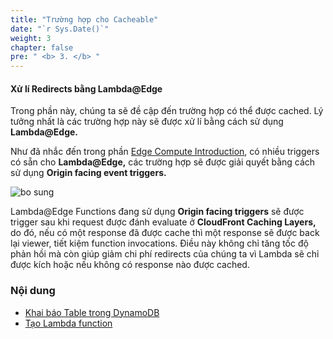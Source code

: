 ```yaml
---
title: "Trường hợp cho Cacheable"
date: "`r Sys.Date()`"
weight: 3
chapter: false
pre: " <b> 3. </b> "
---
```


#### Xử lí Redirects bằng Lambda@Edge

Trong phần này, chúng ta sẽ đề cập đến trường hợp có thể được cached. Lý tưởng nhất là các trường hợp này sẽ được xử lí bằng cách sử dụng **Lambda@Edge.**

Như đã nhắc đến trong phần [Edge Compute Introduction](/vi/1-introduce/1.2-edge/), có nhiều triggers có sẵn cho **Lambda@Edge,** các trường hợp sẽ được giải quyết bằng cách sử dụng **Origin facing event triggers.**

![bo sung](/images/2.prerequisite/2-3a.png)

Lambda@Edge Functions đang sử dụng **Origin facing triggers** sẽ được trigger sau khi request được đánh evaluate ở **CloudFront Caching Layers,** do đó, nếu có một response đã được cache thì một response sẽ được back lại viewer, tiết kiệm function invocations. Điều này không chỉ tăng tốc độ phản hồi mà còn giúp giảm chi phí redirects của chúng ta vì Lambda sẽ chỉ được kích hoặc nếu không có response nào được cached.

### Nội dung

- [Khai báo Table trong DynamoDB](3.1-dynamodb/)
- [Tạo Lambda function](3.2-lambdafunction/)
